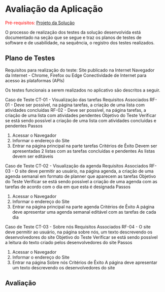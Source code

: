 # Avaliação da Aplicação

<span style="color:red">Pré-requisitos: <a href="6-Implementação.md"> Projeto da Solução</a></span>


O processo de realização dos testes da solução desenvolvida está documentado na seção que se segue e traz os planos de testes de software e de usabilidade, na sequência, o registro dos testes realizados.

## Plano de Testes

Requisitos para realização do teste:
Site publicado na Internet
Navegador da Internet - Chrome, Firefox ou Edge
Conectividade de Internet para acesso às plataformas (APIs)

Os testes funcionais a serem realizados no aplicativo são descritos a seguir.

Caso de Teste
CT-01 - Visualização das tarefas
Requisitos Associados
RF-01 - Deve ser possível, na página tarefas, a criação de uma lista com atividades concluídas
RF-02 - Deve ser possível, na página tarefas, a criação de uma lista com atividades pendentes
Objetivo do Teste
Verificar se está sendo possível a criação de uma lista com atividades concluídas e pendentes
Passos
1) Acessar o Navegador
2) Informar o endereço do Site
3) Entrar na página principal na parte tarefas
Critérios de Êxito
Devem ser apresentadas 2 listas com as tarefas concluídas e pendentes
As listas devem ser editáveis


Caso de Teste
CT-02 - Visualização da agenda
Requisitos Associados
RF-03 - O site deve permitir ao usuário, na página agenda, a criação de uma agenda semanal em formato de planner que aparecem as tarefas
Objetivo do Teste
Verificar se está sendo possível a criação de uma agenda com as tarefas de acordo com o dia em que esta é designada
Passos
1) Acessar o Navegador
2) Informar o endereço do Site
3) Entrar na página principal na parte agenda
Critérios de Êxito
A página deve apresentar uma agenda semanal editável com as tarefas de cada dia

Caso de Teste
CT-03 - Sobre nós
Requisitos Associados
RF-04 - O site deve permitir ao usuário, na página sobre nós, um texto descrevendo os desenvolvedores do site
Objetivo do Teste
Verificar se está sendo possível a leitura do texto criado pelos desenvolvedores do site
Passos
1) Acessar o Navegador
2) Informar o endereço do Site
3) Entrar na página Sobre nós
Critérios de Êxito
A página deve apresentar um texto descrevendo os desenvolvedores do site


## Avaliação

